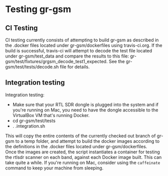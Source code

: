# Testing gr-gsm

## CI Testing

CI testing currently consists of attempting to build gr-gsm as described in the .docker files located under gr-gsm/dockerfiles using travis-ci.org.  If the build is successful, travis-ci will attempt to decode the test file located under gr-gsm/test_data and compare the results to this file: gr-gsm/test/fixtures/grgsm_decode_test1_expected.  See the gr-gsm/test/tests/decode.sh file for details.

## Integration testing
Integration testing:

* Make sure that your RTL SDR dongle is plugged into the system and if you're running on Mac, you need to have the dongle accessible to the VirtualBox VM that's running Docker.
* cd gr-gsm/test/tests
* . .integration.sh

This will copy the entire contents of the currently checked out branch of gr-gsm to a temp folder, and attempt to build the docker images according to the definitions in the .docker files located under gr-gsm/dockerfiles.  
Once the images are created, the script instantiates a container for testing the rtlsdr scanner on each band, against each Docker image built.  This can take quite a while.  If you're running on Mac, consider using the ```caffeinate``` command to keep your machine from sleeping.
